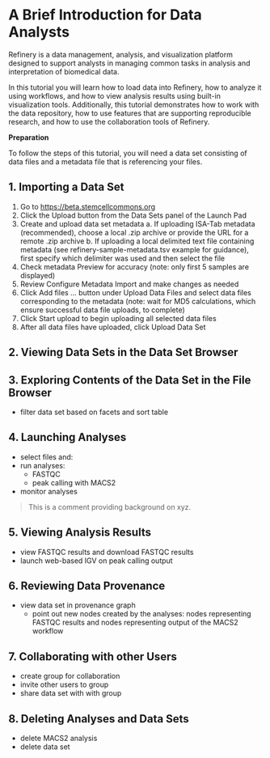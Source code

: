 # A Brief Introduction for Data Analysts 

Refinery is a data management, analysis, and visualization platform designed to support analysts in managing common tasks in analysis and interpretation of biomedical data. 

In this tutorial you will learn how to load data into Refinery, how to analyze it using workflows, and how to view analysis results using built-in visualization tools. Additionally, this tutorial demonstrates how to work with the data repository, how to use features that are supporting reproducible research, and how to use the collaboration tools of Refinery.

__Preparation__

To follow the steps of this tutorial, you will need a data set consisting of data files and a metadata file that is referencing your files. 

## 1. Importing a Data Set 
  1. Go to https://beta.stemcellcommons.org
  2. Click the Upload button from the Data Sets panel of the Launch Pad
  3. Create and upload data set metadata
    a. If uploading ISA-Tab metadata (recommended), choose a local .zip archive or provide the URL for a remote .zip archive
    b. If uploading a local delimited text file containing metadata (see refinery-sample-metadata.tsv example for guidance), first specify        which delimiter was used and then select the file
  4. Check metadata Preview for accuracy (note: only first 5 samples are displayed)
  5. Review Configure Metadata Import and make changes as needed
  6. Click Add files … button under Upload Data Files and select data files corresponding to the metadata (note: wait for MD5                  calculations, which ensure successful data file uploads, to complete)
  7. Click Start upload to begin uploading all selected data files
  8. After all data files have uploaded, click Upload Data Set

## 2. Viewing Data Sets in the Data Set Browser

## 3. Exploring Contents of the Data Set in the File Browser
- filter data set based on facets and sort table

## 4. Launching Analyses

- select files and:
- run analyses:
  - FASTQC
  - peak calling with MACS2
- monitor analyses

> This is a comment providing background on xyz.

## 5. Viewing Analysis Results
- view FASTQC results and download FASTQC results
- launch web-based IGV on peak calling output

## 6. Reviewing Data Provenance
- view data set in provenance graph
  - point out new nodes created by the analyses: nodes representing FASTQC results and nodes representing output of the MACS2 workflow

## 7. Collaborating with other Users
- create group for collaboration
- invite other users to group
- share data set with with group

## 8. Deleting Analyses and Data Sets
- delete MACS2 analysis
- delete data set
